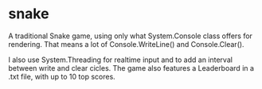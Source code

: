 # snake
A traditional Snake game, using only what System.Console class offers for rendering. That means a lot of Console.WriteLine() and Console.Clear().

I also use System.Threading for realtime input and to add an interval between write and clear cicles.
The game also features a Leaderboard in a .txt file, with up to 10 top scores.

